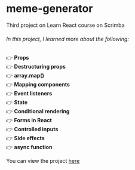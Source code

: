 # meme-generator
Third project on Learn React course on Scrimba

###### In this project, I learned more about the following:


👉 **Props<br>**
👉 **Destructuring props<br>**
👉 **array.map()<br>**
👉 **Mapping components<br>**
👉 **Event listeners<br>**
👉 **State<br>**
👉 **Conditional rendering<br>**
👉 **Forms in React<br>**
👉 **Controlled inputs<br>**
👉 **Side effects<br>**
👉 **async function<br>**

You can view the project [here](https://scrimba-memegenerator.netlify.app/)
